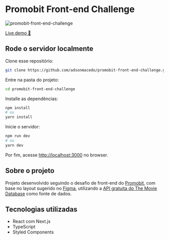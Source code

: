 # Promobit Front-end Challenge

![promobit-front-end-challenge](https://user-images.githubusercontent.com/49072766/164571639-029674d8-a312-4680-be02-d49c96666a87.jpg)


[Live demo 🚀](https://promobit-front-end-challenge-movies.vercel.app)

## Rode o servidor localmente

Clone esse repositório:

```bash
git clone https://github.com/adsonmacedo/promobit-front-end-challenge.git
```

Entre na pasta do projeto:

```bash
cd promobit-front-end-challenge
```

Installe as dependências:

```bash
npm install
# ou
yarn install
```

Inicie o servidor:

```bash
npm run dev
# ou
yarn dev
```

Por fim, acesse [http://localhost:3000](http://localhost:3000) no browser.

## Sobre o projeto

Projeto desenvolvido seguindo o desafio de front-end do [Promobit](https://github.com/Promobit/front-end-challenge/), com base no layout sugerido no [Figma](https://www.figma.com/file/rM7WPqhLY9ObnGzSCeWLxB/Teste-Front-End), utilizando a [API gratuita do The Movie Database](https://developers.themoviedb.org/3/getting-started/introduction) como fonte de dados.

## Tecnologias utilizadas

- React com Next.js
- TypeScript
- Styled Components
